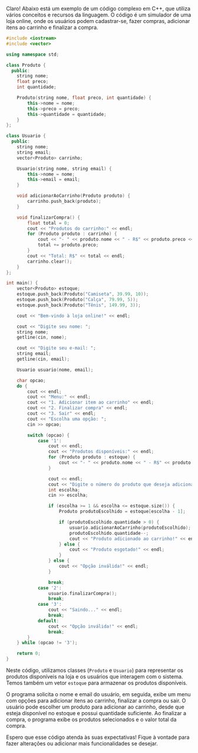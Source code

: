 Claro! Abaixo está um exemplo de um código complexo em C++, que utiliza vários conceitos e recursos da linguagem. O código é um simulador de uma loja online, onde os usuários podem cadastrar-se, fazer compras, adicionar itens ao carrinho e finalizar a compra. 

```c++
#include <iostream>
#include <vector>

using namespace std;

class Produto {
  public:
    string nome;
    float preco;
    int quantidade;

    Produto(string nome, float preco, int quantidade) {
        this->nome = nome;
        this->preco = preco;
        this->quantidade = quantidade;
    }
};

class Usuario {
  public:
    string nome;
    string email;
    vector<Produto> carrinho;

    Usuario(string nome, string email) {
        this->nome = nome;
        this->email = email;
    }

    void adicionarAoCarrinho(Produto produto) {
        carrinho.push_back(produto);
    }

    void finalizarCompra() {
        float total = 0;
        cout << "Produtos do carrinho:" << endl;
        for (Produto produto : carrinho) {
            cout << "- " << produto.nome << " - R$" << produto.preco << endl;
            total += produto.preco;
        }
        cout << "Total: R$" << total << endl;
        carrinho.clear();
    }
};

int main() {
    vector<Produto> estoque;
    estoque.push_back(Produto("Camiseta", 39.99, 10));
    estoque.push_back(Produto("Calça", 79.99, 5));
    estoque.push_back(Produto("Tênis", 149.99, 3));

    cout << "Bem-vindo à loja online!" << endl;

    cout << "Digite seu nome: ";
    string nome;
    getline(cin, nome);

    cout << "Digite seu e-mail: ";
    string email;
    getline(cin, email);

    Usuario usuario(nome, email);

    char opcao;
    do {
        cout << endl;
        cout << "Menu:" << endl;
        cout << "1. Adicionar item ao carrinho" << endl;
        cout << "2. Finalizar compra" << endl;
        cout << "3. Sair" << endl;
        cout << "Escolha uma opção: ";
        cin >> opcao;

        switch (opcao) {
            case '1':
                cout << endl;
                cout << "Produtos disponíveis:" << endl;
                for (Produto produto : estoque) {
                    cout << "- " << produto.nome << " - R$" << produto.preco << " - Quantidade: " << produto.quantidade << endl;
                }

                cout << endl;
                cout << "Digite o número do produto que deseja adicionar ao carrinho: ";
                int escolha;
                cin >> escolha;

                if (escolha >= 1 && escolha <= estoque.size()) {
                    Produto produtoEscolhido = estoque[escolha - 1];

                    if (produtoEscolhido.quantidade > 0) {
                        usuario.adicionarAoCarrinho(produtoEscolhido);
                        produtoEscolhido.quantidade--;
                        cout << "Produto adicionado ao carrinho!" << endl;
                    } else {
                        cout << "Produto esgotado!" << endl;
                    }
                } else {
                    cout << "Opção inválida!" << endl;
                }

                break;
            case '2':
                usuario.finalizarCompra();
                break;
            case '3':
                cout << "Saindo..." << endl;
                break;
            default:
                cout << "Opção inválida!" << endl;
                break;
        }
    } while (opcao != '3');

    return 0;
}
```

Neste código, utilizamos classes (`Produto` e `Usuario`) para representar os produtos disponíveis na loja e os usuários que interagem com o sistema. Temos também um vetor `estoque` para armazenar os produtos disponíveis.

O programa solicita o nome e email do usuário, em seguida, exibe um menu com opções para adicionar itens ao carrinho, finalizar a compra ou sair. O usuário pode escolher um produto para adicionar ao carrinho, desde que esteja disponível no estoque e possui quantidade suficiente. Ao finalizar a compra, o programa exibe os produtos selecionados e o valor total da compra.

Espero que esse código atenda às suas expectativas! Fique à vontade para fazer alterações ou adicionar mais funcionalidades se desejar.